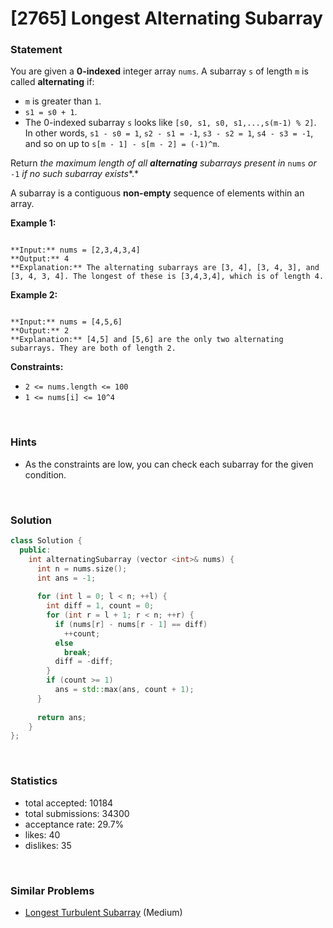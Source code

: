 # [2765] Longest Alternating Subarray



### Statement

You are given a **0-indexed** integer array `nums`. A subarray `s` of length `m` is called **alternating** if:

* `m` is greater than `1`.
* `s1 = s0 + 1`.
* The 0-indexed subarray `s` looks like `[s0, s1, s0, s1,...,s(m-1) % 2]`. In other words, `s1 - s0 = 1`, `s2 - s1 = -1`, `s3 - s2 = 1`, `s4 - s3 = -1`, and so on up to `s[m - 1] - s[m - 2] = (-1)^m`.



Return *the maximum length of all **alternating** subarrays present in* `nums` *or* `-1` *if no such subarray exists**.*

A subarray is a contiguous **non-empty** sequence of elements within an array.


**Example 1:**

```

**Input:** nums = [2,3,4,3,4]
**Output:** 4
**Explanation:** The alternating subarrays are [3, 4], [3, 4, 3], and [3, 4, 3, 4]. The longest of these is [3,4,3,4], which is of length 4.

```

**Example 2:**

```

**Input:** nums = [4,5,6]
**Output:** 2
**Explanation:** [4,5] and [5,6] are the only two alternating subarrays. They are both of length 2.

```

**Constraints:**
* `2 <= nums.length <= 100`
* `1 <= nums[i] <= 10^4`


<br />

### Hints

- As the constraints are low, you can check each subarray for the given condition.

<br />

### Solution

```cpp
class Solution {
  public:
    int alternatingSubarray (vector <int>& nums) {
      int n = nums.size();
      int ans = -1;
      
      for (int l = 0; l < n; ++l) {
        int diff = 1, count = 0;
        for (int r = l + 1; r < n; ++r) {
          if (nums[r] - nums[r - 1] == diff)
            ++count;
          else
            break;
          diff = -diff;
        }
        if (count >= 1)
          ans = std::max(ans, count + 1);
      }
      
      return ans;
    }
};
```

<br />

### Statistics

- total accepted: 10184
- total submissions: 34300
- acceptance rate: 29.7%
- likes: 40
- dislikes: 35

<br />

### Similar Problems

- [Longest Turbulent Subarray](https://leetcode.com/problems/longest-turbulent-subarray) (Medium)
